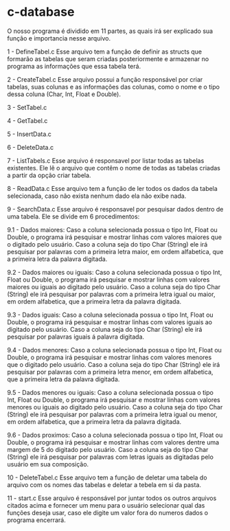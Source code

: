 # c-database

O nosso programa é dividido em 11 partes, as quais irá ser explicado sua função e importancia nesse arquivo.

1 - DefineTabel.c
Esse arquivo tem a função de definir as structs que formarão as tabelas que seram criadas posteriormente e armazenar no programa as informações que essa tabela terá.

2 - CreateTabel.c
Esse arquivo possui a função responsável por criar tabelas, suas colunas e as informações das colunas, como o nome e o tipo dessa coluna (Char, Int, Float e Double).

3 - SetTabel.c

4 - GetTabel.c

5 - InsertData.c

6 - DeleteData.c

7 - ListTabels.c
Esse arquivo é responsavel por listar todas as tabelas existentes. Ele lê o arquivo que contêm o nome de todas as tabelas criadas a partir da opção criar tabela.

8 - ReadData.c
Esse arquivo tem a função de ler todos os dados da tabela selecionada, caso não exista nenhum dado ela não exibe nada.

9 - SearchData.c
Esse arquivo é responsavel por pesquisar dados dentro de uma tabela. Ele se divide em 6 procedimentos:

9.1 - Dados maiores: Caso a coluna selecionada possua o tipo Int, Float ou Double, o programa irá pesquisar e mostrar linhas com valores maiores que o digitado pelo usuário. Caso a coluna seja do tipo Char (String) ele irá pesquisar por palavras com a primeira letra maior, em ordem alfabetica, que a primeira letra da palavra digitada.

9.2 - Dados maiores ou iguais: Caso a coluna selecionada possua o tipo Int, Float ou Double, o programa irá pesquisar e mostrar linhas com valores maiores ou iguais ao digitado pelo usuário. Caso a coluna seja do tipo Char (String) ele irá pesquisar por palavras com a primeira letra igual ou maior, em ordem alfabetica, que a primeira letra da palavra digitada.

9.3 - Dados iguais: Caso a coluna selecionada possua o tipo Int, Float ou Double, o programa irá pesquisar e mostrar linhas com valores iguais ao digitado pelo usuário. Caso a coluna seja do tipo Char (String) ele irá pesquisar por palavras iguais á palavra digitada.

9.4 - Dados menores: Caso a coluna selecionada possua o tipo Int, Float ou Double, o programa irá pesquisar e mostrar linhas com valores menores que o digitado pelo usuário. Caso a coluna seja do tipo Char (String) ele irá pesquisar por palavras com a primeira letra menor, em ordem alfabetica, que a primeira letra da palavra digitada.

9.5 - Dados menores ou iguais: Caso a coluna selecionada possua o tipo Int, Float ou Double, o programa irá pesquisar e mostrar linhas com valores menores ou iguais ao digitado pelo usuário. Caso a coluna seja do tipo Char (String) ele irá pesquisar por palavras com a primeira letra igual ou menor, em ordem alfabetica, que a primeira letra da palavra digitada.

9.6 - Dados proximos: Caso a coluna selecionada possua o tipo Int, Float ou Double, o programa irá pesquisar e mostrar linhas com valores dentre uma margem de 5 do digitado pelo usuário. Caso a coluna seja do tipo Char (String) ele irá pesquisar por palavras com letras iguais as digitadas pelo usuário em sua composição.

10 - DeleteTabel.c
Esse arquivo tem a função de deletar uma tabela do arquivo com os nomes das tabelas e deletar a tebela em si da pasta.

11 - start.c
Esse arquivo é responsável por juntar todos os outros arquivos citados acima e fornecer um menu para o usuário selecionar qual das funções deseja usar, caso ele digite um valor fora do numeros dados o programa encerrará.

